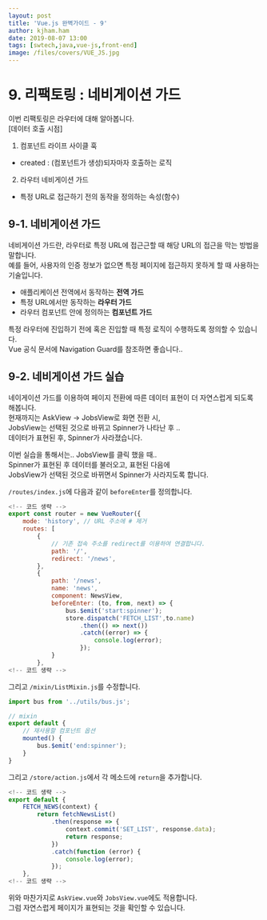 ```yaml
---
layout: post
title: 'Vue.js 완벽가이드 - 9'
author: kjham.ham
date: 2019-08-07 13:00
tags: [swtech,java,vue-js,front-end]
image: /files/covers/VUE_JS.jpg
---
```


# 9. 리팩토링 : 네비게이션 가드  

이번 리팩토링은 라우터에 대해 알아봅니다.  
[데이터 호출 시점]  
1. 컴포넌트 라이프 사이클 훅  
 - created : (컴포넌트가 생성)되자마자 호출하는 로직  

2. 라우터 네비게이션 가드  
 - 특정 URL로 접근하기 전의 동작을 정의하는 속성(함수)  

## 9-1. 네비게이션 가드  
네비게이션 가드란, 라우터로 특정 URL에 접근근할 때 해당 URL의 접근을 막는 방법을 말합니다.  
예를 들어, 사용자의 인증 정보가 없으면 특정 페이지에 접근하지 못하게 할 때 사용하는 기술입니다.  

- 애플리케이션 전역에서 동작하는 **전역 가드**  
- 특정 URL에서만 동작하는 **라우터 가드**  
- 라우터 컴포넌트 안에 정의하는 **컴포넌트 가드**  

특정 라우터에 진입하기 전에 혹은 진입할 때 특정 로직이 수행하도록 정의할 수 있습니다.  
Vue 공식 문서에 Navigation Guard를 참조하면 좋습니다..  

## 9-2. 네비게이션 가드 실습  
네이게이션 가드를 이용하여 페이지 전환에 따른 데이터 표현이 더 자연스럽게 되도록 해봅니다.  
현재까지는 AskView -> JobsView로 화면 전환 시,  
JobsView는 선택된 것으로 바뀌고 Spinner가 나타난 후 ..  
데이터가 표현된 후, Spinner가 사라졌습니다.  

이번 실습을 통해서는..  JobsView를 클릭 했을 때..  
Spinner가 표현된 후  데이터를 불러오고, 표현된 다음에  
JobsView가 선택된 것으로 바뀌면서 Spinner가 사라지도록 합니다.  

`/routes/index.js`에 다음과 같이 `beforeEnter`를 정의합니다.  
~~~js
<!-- 코드 생략 -->
export const router = new VueRouter({
    mode: 'history', // URL 주소에 # 제거
    routes: [
        {
            // 기존 접속 주소를 redirect를 이용하여 연결합니다.
            path: '/',
            redirect: '/news',
        },
        {
            path: '/news',
            name: 'news',
            component: NewsView,
            beforeEnter: (to, from, next) => {
                bus.$emit('start:spinner');
                store.dispatch('FETCH_LIST',to.name)
                    .then(() => next())
                    .catch((error) => {
                        console.log(error);
                    });
            }
        },
<!-- 코드 생략 -->
~~~

그리고 `/mixin/ListMixin.js`를 수정합니다.  
~~~js
import bus from '../utils/bus.js';

// mixin
export default {
    // 재사용할 컴포넌트 옵션     
    mounted() {
        bus.$emit('end:spinner');
    }
}
~~~

그리고 `/store/action.js`에서 각 메소드에 `return`을 추가합니다.
~~~js
<!-- 코드 생략 -->
export default {
    FETCH_NEWS(context) {
        return fetchNewsList()
            .then(response => {
                context.commit('SET_LIST', response.data);
                return response;
            })
            .catch(function (error) {
                console.log(error);
            });
    },
<!-- 코드 생략 -->
~~~

위와 마찬가지로 `AskView.vue`와 `JobsView.vue`에도 적용합니다.  
그럼 자연스럽게 페이지가 표현되는 것을 확인할 수 있습니다.  